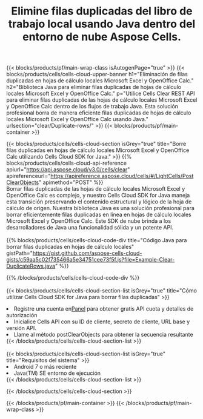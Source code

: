 ﻿---
title:  Elimine filas duplicadas del libro de trabajo local usando Java dentro del entorno de nube Aspose Cells.
description:  API y SDK de nube para borrar filas duplicadas en Microsoft Excel y OpenOffice Calc usando Java. Borre filas duplicadas en hojas de cálculo locales con Cells SDK de nube for Java.
---
{{< blocks/products/pf/main-wrap-class isAutogenPage="true" >}}
{{< blocks/products/cells/cells-cloud-upper-banner h1="Eliminación de filas duplicadas en hojas de cálculo locales Microsoft Excel y OpenOffice Calc." h2="Biblioteca Java para eliminar filas duplicadas de hojas de cálculo locales Microsoft Excel y OpenOffice Calc." p="Utilice Cells Clear REST API para eliminar filas duplicadas de las hojas de cálculo locales Microsoft Excel y OpenOffice Calc dentro de los flujos de trabajo Java. Esta solución profesional borra de manera eficiente filas duplicadas de hojas de cálculo locales Microsoft Excel y OpenOffice Calc usando Java." urlsection="clear/Duplicate-rows/" >}}
{{< blocks/products/pf/main-container >}}

{{< blocks/products/cells/cells-cloud-section isGrey="true" title="Borre filas duplicadas en hojas de cálculo locales Microsoft Excel y OpenOffice Calc utilizando Cells Cloud SDK for Java." >}}
{{% blocks/products/cells/cells-cloud-api-reference apiurl="https://api.aspose.cloud/v3.0/cells/clear" apireferenceurl="https://apireference.aspose.cloud/cells/#/LightCells/PostClearObjects" apimethod="POST" %}}
<br/>
Borrar filas duplicadas de las hojas de cálculo locales Microsoft Excel y OpenOffice Calc es complejo, y nuestro Cells Cloud SDK for Java maneja esta transición preservando el contenido estructural y lógico de la hoja de cálculo de origen. Nuestra biblioteca Java es una solución profesional para borrar eficientemente filas duplicadas en línea en hojas de cálculo locales Microsoft Excel y OpenOffice Calc. Este SDK de nube brinda a los desarrolladores de Java una funcionalidad sólida y un potente API.
<br/>
<br/>
{{% blocks/products/cells/cells-cloud-code-div title="Código Java para borrar filas duplicadas en hojas de cálculo locales" gistPath="https://gist.github.com/aspose-cells-cloud-gists/c59aa5c02f735466a5e34751cee73f5f.js?file=Example-Clear-DuplicateRows.java" %}}
  
{{% /blocks/products/cells/cells-cloud-code-div %}}
<br/>
<br/>
{{< blocks/products/cells/cells-cloud-section-list isGrey="true" title="Cómo utilizar Cells Cloud SDK for Java para borrar filas duplicadas" >}}
<li> Registre una cuenta en<a href="https://dashboard.aspose.cloud/">Panel</a> para obtener gratis API cuota y detalles de autorización</li>
<li>Inicialice Cells API con su ID de cliente, secreto de cliente, URL base y versión API.</li>
<li>Llame al método postClearObjects para obtener la secuencia resultante</li>
{{< /blocks/products/cells/cells-cloud-section-list >}}
<br/>
<br/>
{{< blocks/products/cells/cells-cloud-section-list isGrey="true" title="Requisitos del sistema" >}}
<li>Android 7 o más reciente</li>
<li>Java(TM) SE entorno de ejecución</li>
{{< /blocks/products/cells/cells-cloud-section-list >}}

{{< /blocks/products/cells/cells-cloud-section >}}

{{< /blocks/products/pf/main-container >}}
{{< /blocks/products/pf/main-wrap-class >}}

